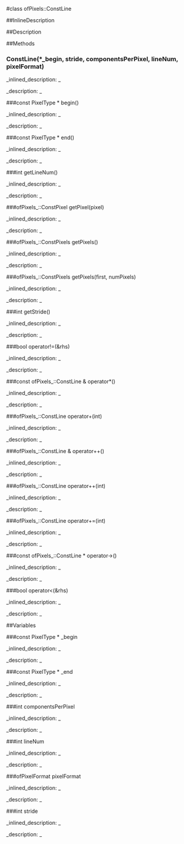 #class ofPixels::ConstLine


<!--
_visible: True_
_advanced: False_
_istemplated: False_
-->

##InlineDescription






##Description





##Methods



### ConstLine(*_begin, stride, componentsPerPixel, lineNum, pixelFormat)

<!--
_syntax: ConstLine(*_begin, stride, componentsPerPixel, lineNum, pixelFormat)_
_name: ConstLine_
_returns: _
_returns_description: _
_parameters: const PixelType *_begin, int stride, int componentsPerPixel, int lineNum, ofPixelFormat pixelFormat_
_access: public_
_version_started: 0.9.0_
_version_deprecated: _
_summary: _
_constant: False_
_static: False_
_visible: True_
_advanced: False_
-->

_inlined_description: _








_description: _







<!----------------------------------------------------------------------------->

###const PixelType * begin()

<!--
_syntax: begin()_
_name: begin_
_returns: const PixelType *_
_returns_description: _
_parameters: _
_access: public_
_version_started: 0.9.0_
_version_deprecated: _
_summary: _
_constant: False_
_static: False_
_visible: True_
_advanced: False_
-->

_inlined_description: _








_description: _







<!----------------------------------------------------------------------------->

###const PixelType * end()

<!--
_syntax: end()_
_name: end_
_returns: const PixelType *_
_returns_description: _
_parameters: _
_access: public_
_version_started: 0.9.0_
_version_deprecated: _
_summary: _
_constant: False_
_static: False_
_visible: True_
_advanced: False_
-->

_inlined_description: _








_description: _







<!----------------------------------------------------------------------------->

###int getLineNum()

<!--
_syntax: getLineNum()_
_name: getLineNum_
_returns: int_
_returns_description: _
_parameters: _
_access: public_
_version_started: 0.9.0_
_version_deprecated: _
_summary: _
_constant: False_
_static: False_
_visible: True_
_advanced: False_
-->

_inlined_description: _








_description: _







<!----------------------------------------------------------------------------->

###ofPixels_::ConstPixel getPixel(pixel)

<!--
_syntax: getPixel(pixel)_
_name: getPixel_
_returns: ofPixels_::ConstPixel_
_returns_description: _
_parameters: int pixel_
_access: public_
_version_started: 0.9.0_
_version_deprecated: _
_summary: _
_constant: False_
_static: False_
_visible: True_
_advanced: False_
-->

_inlined_description: _








_description: _







<!----------------------------------------------------------------------------->

###ofPixels_::ConstPixels getPixels()

<!--
_syntax: getPixels()_
_name: getPixels_
_returns: ofPixels_::ConstPixels_
_returns_description: _
_parameters: _
_access: public_
_version_started: 0.9.0_
_version_deprecated: _
_summary: _
_constant: False_
_static: False_
_visible: True_
_advanced: False_
-->

_inlined_description: _








_description: _







<!----------------------------------------------------------------------------->

###ofPixels_::ConstPixels getPixels(first, numPixels)

<!--
_syntax: getPixels(first, numPixels)_
_name: getPixels_
_returns: ofPixels_::ConstPixels_
_returns_description: _
_parameters: int first, int numPixels_
_access: public_
_version_started: 0.9.0_
_version_deprecated: _
_summary: _
_constant: False_
_static: False_
_visible: True_
_advanced: False_
-->

_inlined_description: _








_description: _







<!----------------------------------------------------------------------------->

###int getStride()

<!--
_syntax: getStride()_
_name: getStride_
_returns: int_
_returns_description: _
_parameters: _
_access: public_
_version_started: 0.9.0_
_version_deprecated: _
_summary: _
_constant: False_
_static: False_
_visible: True_
_advanced: False_
-->

_inlined_description: _








_description: _







<!----------------------------------------------------------------------------->

###bool operator!=(&rhs)

<!--
_syntax: operator!=(&rhs)_
_name: operator!=_
_returns: bool_
_returns_description: _
_parameters: const ofPixels_::ConstLine &rhs_
_access: public_
_version_started: 0.9.0_
_version_deprecated: _
_summary: _
_constant: False_
_static: False_
_visible: True_
_advanced: False_
-->

_inlined_description: _








_description: _







<!----------------------------------------------------------------------------->

###const ofPixels_::ConstLine & operator*()

<!--
_syntax: operator*()_
_name: operator*_
_returns: const ofPixels_::ConstLine &_
_returns_description: _
_parameters: _
_access: public_
_version_started: 0.9.0_
_version_deprecated: _
_summary: _
_constant: False_
_static: False_
_visible: True_
_advanced: False_
-->

_inlined_description: _








_description: _







<!----------------------------------------------------------------------------->

###ofPixels_::ConstLine operator+(int)

<!--
_syntax: operator+(int)_
_name: operator+_
_returns: ofPixels_::ConstLine_
_returns_description: _
_parameters: int _
_access: public_
_version_started: 0.9.0_
_version_deprecated: _
_summary: _
_constant: False_
_static: False_
_visible: True_
_advanced: False_
-->

_inlined_description: _








_description: _







<!----------------------------------------------------------------------------->

###ofPixels_::ConstLine & operator++()

<!--
_syntax: operator++()_
_name: operator++_
_returns: ofPixels_::ConstLine &_
_returns_description: _
_parameters: _
_access: public_
_version_started: 0.9.0_
_version_deprecated: _
_summary: _
_constant: False_
_static: False_
_visible: True_
_advanced: False_
-->

_inlined_description: _








_description: _







<!----------------------------------------------------------------------------->

###ofPixels_::ConstLine operator++(int)

<!--
_syntax: operator++(int)_
_name: operator++_
_returns: ofPixels_::ConstLine_
_returns_description: _
_parameters: int _
_access: public_
_version_started: 0.9.0_
_version_deprecated: _
_summary: _
_constant: False_
_static: False_
_visible: True_
_advanced: False_
-->

_inlined_description: _








_description: _







<!----------------------------------------------------------------------------->

###ofPixels_::ConstLine operator+=(int)

<!--
_syntax: operator+=(int)_
_name: operator+=_
_returns: ofPixels_::ConstLine_
_returns_description: _
_parameters: int _
_access: public_
_version_started: 0.9.0_
_version_deprecated: _
_summary: _
_constant: False_
_static: False_
_visible: True_
_advanced: False_
-->

_inlined_description: _








_description: _







<!----------------------------------------------------------------------------->

###const ofPixels_::ConstLine * operator->()

<!--
_syntax: operator->()_
_name: operator->_
_returns: const ofPixels_::ConstLine *_
_returns_description: _
_parameters: _
_access: public_
_version_started: 0.9.0_
_version_deprecated: _
_summary: _
_constant: False_
_static: False_
_visible: True_
_advanced: False_
-->

_inlined_description: _








_description: _







<!----------------------------------------------------------------------------->

###bool operator<(&rhs)

<!--
_syntax: operator<(&rhs)_
_name: operator<_
_returns: bool_
_returns_description: _
_parameters: const ofPixels_::ConstLine &rhs_
_access: public_
_version_started: 0.9.0_
_version_deprecated: _
_summary: _
_constant: False_
_static: False_
_visible: True_
_advanced: False_
-->

_inlined_description: _








_description: _







<!----------------------------------------------------------------------------->

##Variables



###const PixelType * _begin

<!--
_name: _begin_
_type: const PixelType *_
_access: private_
_version_started: 0.9.0_
_version_deprecated: _
_summary: _
_visible: True_
_constant: False_
_advanced: False_
-->

_inlined_description: _


_description: _







<!----------------------------------------------------------------------------->

###const PixelType * _end

<!--
_name: _end_
_type: const PixelType *_
_access: private_
_version_started: 0.9.0_
_version_deprecated: _
_summary: _
_visible: True_
_constant: False_
_advanced: False_
-->

_inlined_description: _


_description: _







<!----------------------------------------------------------------------------->

###int componentsPerPixel

<!--
_name: componentsPerPixel_
_type: int_
_access: private_
_version_started: 0.9.0_
_version_deprecated: _
_summary: _
_visible: True_
_constant: False_
_advanced: False_
-->

_inlined_description: _


_description: _







<!----------------------------------------------------------------------------->

###int lineNum

<!--
_name: lineNum_
_type: int_
_access: private_
_version_started: 0.9.0_
_version_deprecated: _
_summary: _
_visible: True_
_constant: False_
_advanced: False_
-->

_inlined_description: _


_description: _







<!----------------------------------------------------------------------------->

###ofPixelFormat pixelFormat

<!--
_name: pixelFormat_
_type: ofPixelFormat_
_access: private_
_version_started: 0.9.0_
_version_deprecated: _
_summary: _
_visible: True_
_constant: False_
_advanced: False_
-->

_inlined_description: _


_description: _







<!----------------------------------------------------------------------------->

###int stride

<!--
_name: stride_
_type: int_
_access: private_
_version_started: 0.9.0_
_version_deprecated: _
_summary: _
_visible: True_
_constant: False_
_advanced: False_
-->

_inlined_description: _


_description: _







<!----------------------------------------------------------------------------->

